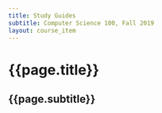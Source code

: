 ```yaml
---
title: Study Guides
subtitle: Computer Science 100, Fall 2019
layout: course_item
---
```


# {{page.title}}
## {{page.subtitle}}
